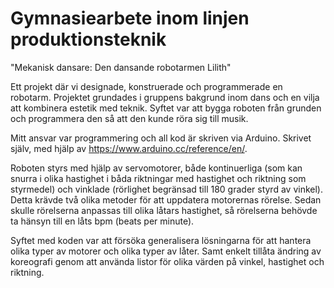 # Gymnasiearbete inom linjen produktionsteknik
"Mekanisk dansare: Den dansande robotarmen Lilith"

Ett projekt där vi designade, konstruerade och programmerade en robotarm. Projektet grundades i gruppens bakgrund inom dans och en vilja att kombinera estetik med teknik. Syftet var att bygga roboten från grunden och programmera den så att den kunde röra sig till musik.

Mitt ansvar var programmering och all kod är skriven via Arduino.
Skrivet själv, med hjälp av https://www.arduino.cc/reference/en/.

Roboten styrs med hjälp av servomotorer, både kontinuerliga (som kan snurra i olika hastighet i båda riktningar med hastighet och riktning som styrmedel) och vinklade (rörlighet begränsad till 180 grader styrd av vinkel). Detta krävde två olika metoder för att uppdatera motorernas rörelse. 
Sedan skulle rörelserna anpassas till olika låtars hastighet, så rörelserna behövde ta hänsyn till en låts bpm (beats per minute).

Syftet med koden var att försöka generalisera lösningarna för att hantera olika typer av motorer och olika typer av låter. Samt enkelt tillåta ändring av koreografi genom att använda listor för olika värden på vinkel, hastighet och riktning. 
